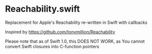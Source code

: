 Reachability.swift
==================

Replacement for Apple's Reachability re-written in Swift with callbacks

Inspired by https://github.com/tonymillion/Reachability 

Please note that as of Swift 1.0, this DOES NOT WORK, as  You cannot convert Swift closures into C-function pointers
